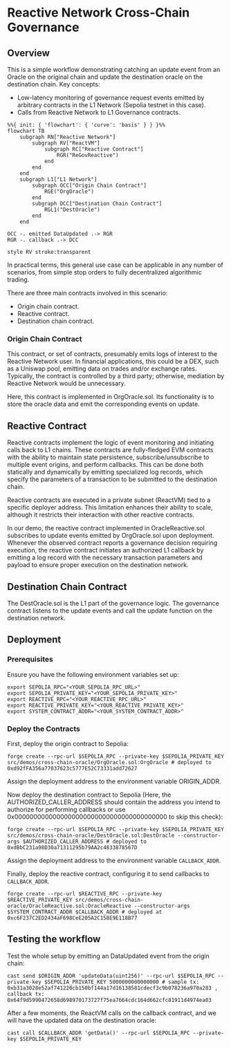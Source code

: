 # Reactive Network Cross-Chain Governance

## Overview

This is a simple workflow demonstrating catching an update event from an Oracle on the original chain and update the destination oracle on the destination chain.
Key concepts:

- Low-latency monitoring of governance request events emitted by arbitrary contracts in the L1 Network (Sepolia testnet in this case).
- Calls from Reactive Network to L1 Governance contracts.

```mermaid
%%{ init: { 'flowchart': { 'curve': 'basis' } } }%%
flowchart TB
    subgraph RN["Reactive Network"]
        subgraph RV["ReactVM"]
            subgraph RC["Reactive Contract"]
                RGR("ReGovReactive")
            end
        end
    end
    subgraph L1["L1 Network"]
        subgraph OCC["Origin Chain Contract"]
            RGE("OrgOracle")
        end
        subgraph DCC["Destination Chain Contract"]
            RGL1("DestOracle")
        end
    end

OCC -. emitted DataUpdated .-> RGR
RGR -. callback .-> DCC

style RV stroke:transparent
```

In practical terms, this general use case can be applicable in any number of scenarios, from simple stop orders to fully decentralized algorithmic trading.

There are three main contracts involved in this scenario:

- Origin chain contract.
- Reactive contract.
- Destination chain contract.

### Origin Chain Contract

This contract, or set of contracts, presumably emits logs of interest to the Reactive Network user. In financial applications, this could be a DEX, such as a Uniswap pool, emitting data on trades and/or exchange rates. Typically, the contract is controlled by a third party; otherwise, mediation by Reactive Network would be unnecessary.

Here, this contract is implemented in OrgOracle.sol. Its functionality is to store the oracle data and emit the corresponding events on update.

## Reactive Contract

Reactive contracts implement the logic of event monitoring and initiating calls back to L1 chains. These contracts are fully-fledged EVM contracts with the ability to maintain state persistence, subscribe/unsubscribe to multiple event origins, and perform callbacks. This can be done both statically and dynamically by emitting specialized log records, which specify the parameters of a transaction to be submitted to the destination chain.

Reactive contracts are executed in a private subnet (ReactVM) tied to a specific deployer address. This limitation enhances their ability to scale, although it restricts their interaction with other reactive contracts.

In our demo, the reactive contract implemented in OracleReactive.sol subscribes to update events emitted by OrgOracle.sol upon deployment. Whenever the observed contract reports a governance decision requiring execution, the reactive contract initiates an authorized L1 callback by emitting a log record with the necessary transaction parameters and payload to ensure proper execution on the destination network.

## Destination Chain Contract

The DestOracle.sol is the L1 part of the governance logic. The governance contract listens to the update events and call the update function on the destination network.

## Deployment

### Prerequisites

Ensure you have the following environment variables set up:

```
export SEPOLIA_RPC="<YOUR_SEPOLIA_RPC_URL>"
export SEPOLIA_PRIVATE_KEY="<YOUR_SEPOLIA_PRIVATE_KEY>"
export REACTIVE_RPC="<YOUR_REACTIVE_RPC_URL>"
export REACTIVE_PRIVATE_KEY="<YOUR_REACTIVE_PRIVATE_KEY>"
export SYSTEM_CONTRACT_ADDR="<YOUR_SYSTEM_CONTRACT_ADDR>"
```

### Deploy the Contracts

First, deploy the origin contract to Sepolia:

```
forge create --rpc-url $SEPOLIA_RPC --private-key $SEPOLIA_PRIVATE_KEY src/demos/cross-chain-oracle/OrgOracle.sol:OrgOracle # deployed to 0xd92fFA356a77037623c5777E52C73331add72627
```

Assign the deployment address to the environment variable ORIGIN_ADDR.

Now deploy the destination contract to Sepolia (Here, the AUTHORIZED_CALLER_ADDRESS should contain the address you intend to authorize for performing callbacks or use 0x0000000000000000000000000000000000000000 to skip this check):

```
forge create --rpc-url $SEPOLIA_RPC --private-key $SEPOLIA_PRIVATE_KEY src/demos/cross-chain-oracle/DestOracle.sol:DestOracle --constructor-args $AUTHORIZED_CALLER_ADDRESS # deployed to 0xdBbC231a98D30a71311295b79AA2c4833878567D
```

Assign the deployment address to the environment variable `CALLBACK_ADDR`.

Finally, deploy the reactive contract, configuring it to send callbacks
to `CALLBACK_ADDR`.

```
forge create --rpc-url $REACTIVE_RPC --private-key $REACTIVE_PRIVATE_KEY src/demos/cross-chain-oracle/OracleReactive.sol:OracleReactive --constructor-args $SYSTEM_CONTRACT_ADDR $CALLBACK_ADDR # deployed at 0xc6F237C2ED2434aF698CeE205A2C158E9E118B77
```

## Testing the workflow

Test the whole setup by emitting an DataUpdated event from the origin chain:

```
cast send $ORIGIN_ADDR 'updateData(uint256)' --rpc-url $SEPOLIA_RPC --private-key $SEPOLIA_PRIVATE_KEY 5000000000000000 # sample tx: 0xb31a3028e52af741220cb150bf144a17d16138581cdecf3c9b078236a970a283 , callback tx: 0x64f9d5990472658d698970173727f75ea7664cdc164d662cfc81911d4974ea03
```

After a few moments, the ReactVM calls on the callback contract, and we will have the updated data on the destination oracle:

```
cast call $CALLBACK_ADDR 'getData()' --rpc-url $SEPOLIA_RPC --private-key $SEPOLIA_PRIVATE_KEY
```

